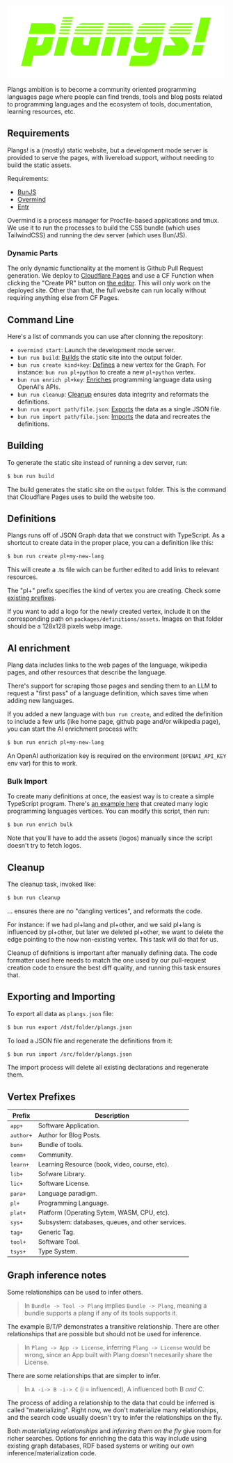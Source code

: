 ![Plangs!](packages/server/static/images/plangs-dark.svg)

Plangs ambition is to become a community oriented programming languages page where people can find trends, tools and blog posts related to programming languages and the ecosystem of tools, documentation, learning resources, etc.

## Requirements

Plangs! is a (mostly) static website, but a development mode server is provided to serve the pages, with livereload support, without needing to build the static assets.

Requirements:

* [BunJS](https://bun.sh/)
* [Overmind](https://github.com/DarthSim/overmind)
* [Entr](https://github.com/eradman/entr)

Overmind is a process manager for Procfile-based applications and tmux. We use it to run the processes to build the CSS bundle (which uses TailwindCSS) and running the dev server (which uses Bun/JS).

### Dynamic Parts

The only dynamic functionality at the moment is Github Pull Request generation. We deploy to [Cloudflare Pages](https://pages.cloudflare.com/) and use a CF Function when clicking the "Create PR" button on [the editor](https://plangs.page/edit). This will only work on the deployed site. Other than that, the full website can run locally without requiring anything else from CF Pages.

## Command Line

Here's a list of commands you can use after clonning the repository:

* `overmind start`: Launch the development mode server.
* `bun run build`: [Builds](#building) the static site into the output folder.
* `bun run create kind+key`: [Defines](#definitions) a new vertex for the Graph. For instance: `bun run pl+python` to create a new `pl+python` vertex.
* `bun run enrich pl+key`: [Enriches](#ai-enrichment) programming language data using OpenAI's APIs.
* `bun run cleanup`: [Cleanup](#cleanup) ensures data integrity and reformats the definitions.
* `bun run export path/file.json`: [Exports](#exporting-and-importing) the data as a single JSON file.
* `bun run import path/file.json`: [Imports](#exporting-and-importing) the data and recreates the definitions.

## Building

To generate the static site instead of running a dev server, run:

```sh
$ bun run build
```

The build generates the static site on the `output` folder. This is the command that Cloudflare Pages uses to build the website too.

## Definitions

Plangs runs off of JSON Graph data that we construct with TypeScript. As a shortcut to create data in the proper place, you can a definition like this:

```sh
$ bun run create pl+my-new-lang
```

This will create a .ts file wich can be further edited to add links to relevant resources.

The "pl+" prefix specifies the kind of vertex you are creating. Check some [existing prefixes](#vertex-prefixes).

If you want to add a logo for the newly created vertex, include it on the corresponding path on `packages/definitions/assets`. Images on that folder should be a 128x128 pixels webp image.

## AI enrichment

Plang data includes links to the web pages of the language, wikipedia pages, and other resources that describe the language.

There's support for scraping those pages and sending them to an LLM to request a "first pass" of a language definition, which saves time when adding new languages.

If you added a new language with `bun run create`, and edited the definition to include a few urls (like home page, github page and/or wikipedia page), you can start the AI enrichment process with:

```sh
$ bun run enrich pl+my-new-lang
```

An OpenAI authorization key is required on the environment (`OPENAI_API_KEY` env var) for this to work.

### Bulk Import

To create many definitions at once, the easiest way is to create a simple TypeScript program. There's [an example here](https://github.com/EmmanuelOga/plangs2/blob/b93362c76b8e983a86f75395575a86c63bc66192/packages/ai/src/bulk.ts) that created many logic programming languages vertices. You can modify this script, then run:

```sh
$ bun run enrich bulk
```

Note that you'll have to add the assets (logos) manually since the script doesn't try to fetch logos.

## Cleanup

The cleanup task, invoked like:

```sh
$ bun run cleanup
```

... ensures there are no "dangling vertices", and reformats the code.

For instance: if we had pl+lang and pl+other, and we said pl+lang is influenced by pl+other, but later we deleted pl+other, we want to delete the edge pointing to the now non-existing vertex. This task will do that for us.

Cleanup of defnitions is important after manually defining data. The code formatter used here needs to match the one used by our pull-request creation code to ensure the best diff quality, and running this task ensures that.

## Exporting and Importing

To export all data as `plangs.json` file:

```sh
$ bun run export /dst/folder/plangs.json
```

To load a JSON file and regenerate the definitions from it:

```sh
$ bun run import /src/folder/plangs.json
```

The import process will delete all existing declarations and regenerate them.

## Vertex Prefixes

| Prefix    | Description                                       |
| --------- | ------------------------------------------------- |
| `app+`    | Software Application.                             |
| `author+` | Author for Blog Posts.                            |
| `bun+`    | Bundle of tools.                                  |
| `comm+`   | Community.                                        |
| `learn+`  | Learning Resource (book, video, course, etc).     |
| `lib+`    | Sofware Library.                                  |
| `lic+`    | Software License.                                 |
| `para+`   | Language paradigm.                                |
| `pl+`     | Programming Language.                             |
| `plat+`   | Platform (Operating Sytem, WASM, CPU, etc).       |
| `sys+`    | Subsystem: databases, queues, and other services. |
| `tag+`    | Generic Tag.                                      |
| `tool+`   | Software Tool.                                    |
| `tsys+`   | Type System.                                      |

## Graph inference notes

Some relationships can be used to infer others.

> In `Bundle -> Tool -> Plang` implies `Bundle -> Plang`, meaning a bundle supports a plang if any of its tools supports it.

The example B/T/P demonstrates a transitive relationship. There are other relationships that are possible but should not be used for inference.

> In `Plang -> App -> License`, inferring `Plang -> License` would be wrong, since an App built with Plang doesn't necesarily share the License.

There are some relationships that are simpler to infer.

> In `A -i-> B -i-> C` (i = influenced), A influenced both B _and_ C.

The process of adding a relationship to the data that could be inferred is called "materializing". Right now, we don't materialize many relationships, and the search code usually doesn't try to infer the relationships on the fly.

Both *materializing relationships* and *inferring them on the fly* give room for richer searches. Options for enriching the data this way include using existing graph databases, RDF based systems or writing our own inference/materialization code.
